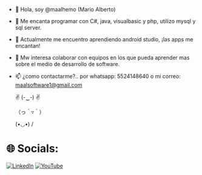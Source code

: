 - 👋 Hola, soy @maalhemo (Mario Alberto)
- 👀 Me encanta programar con C#, java, visualbasic y php, utilizo mysql y sql server. 
- 🌱 Actualmente  me encuentro aprendiendo android studio, ¡las apps me encantan!
- 💞️ Mw interesa colaborar con equipos en los que pueda aprender mas sobre el medio de desarrollo de software.
- 📫 ¿como contactarme?.. por whatsapp: 5524148640 o mi correo: maalsoftware1@gmail.com

 	✌ (-‿-) ✌
  
  （っ＾▿＾）
  
   (•◡•) /
# 🌐 Socials:
[![LinkedIn](https://img.shields.io/badge/LinkedIn-%230077B5.svg?logo=linkedin&logoColor=white)](https://linkedin.com/in/www.linkedin.com/in/mario-alberto-hernández-morales) [![YouTube](https://img.shields.io/badge/YouTube-%23FF0000.svg?logo=YouTube&logoColor=white)](https://youtube.com/c/@maalhemo) 

